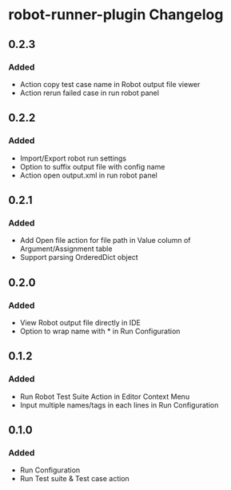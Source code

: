 <!-- Keep a Changelog guide -> https://keepachangelog.com -->

# robot-runner-plugin Changelog

## 0.2.3
### Added
- Action copy test case name in Robot output file viewer
- Action rerun failed case in run robot panel

## 0.2.2
### Added
- Import/Export robot run settings
- Option to suffix output file with config name
- Action open output.xml in run robot panel

## 0.2.1
### Added
- Add Open file action for file path in Value column of Argument/Assignment table
- Support parsing OrderedDict object

## 0.2.0
### Added
- View Robot output file directly in IDE
- Option to wrap name with * in Run Configuration

## 0.1.2
### Added
- Run Robot Test Suite Action in Editor Context Menu
- Input multiple names/tags in each lines in Run Configuration

## 0.1.0
### Added
- Run Configuration
- Run Test suite & Test case action
